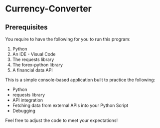 # Currency-Converter

## Prerequisites

You require to have the following for you to run this program:

1. Python
2. An IDE - Visual Code
3. The requests library
4. The forex-python library
5. A financial data API

This is a simple console-based application built to practice the following:
  * Python
  * requests library
  * API integration
  * Fetching data from external APIs into your Python Script
  * Debugging

Feel free to adjust the code to meet your expectations!

